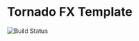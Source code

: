 # Tornado FX Template
![Build Status](https://img.shields.io/github/workflow/status/starkej2/template-tornado-fx/Build%20and%20Test/main)
